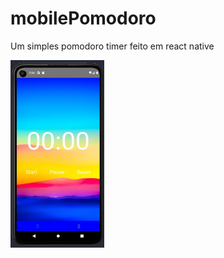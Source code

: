 # mobilePomodoro
Um simples pomodoro timer feito em react native

<img src="assets/images/readmeImage.jpg" width="150" height="300">
